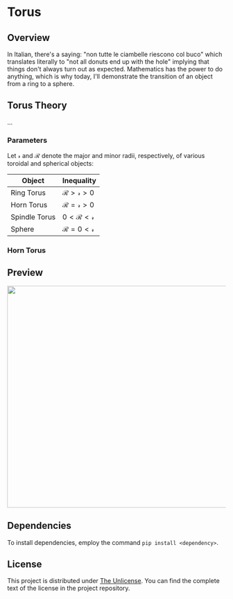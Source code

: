 # Torus

## Overview

In Italian, there's a saying: "non tutte le ciambelle riescono col buco" which translates literally to "not all donuts end up with the hole" implying that things don't always turn out as expected. Mathematics has the power to do anything, which is why today, I'll demonstrate the transition of an object from a ring to a sphere.

## Torus Theory

...

### Parameters

Let $\mathcal{r}$ and $\mathcal{R}$ denote the major and minor radii, respectively, of various toroidal and spherical objects:

| Object | Inequality |
| ---------- | ----------- |
| Ring Torus | $\mathcal{R} > \mathcal{r} > 0$ |
| Horn Torus | $\mathcal{R} = \mathcal{r} > 0$ |
| Spindle Torus | $0 < \mathcal{R} < \mathcal{r}$ |
| Sphere | $\mathcal{R} = 0 < \mathcal{r}$ |


### Horn Torus

## Preview

<img src="https://github.com/robertovicario/Torus/assets/119845903/f9cd8bdd-409f-4c5b-8d15-d2545e5c68e0" width="512">

## Dependencies

To install dependencies, employ the command `pip install <dependency>`.

## License

This project is distributed under [The Unlicense](https://opensource.org/license/unlicense). You can find the complete text of the license in the project repository.
